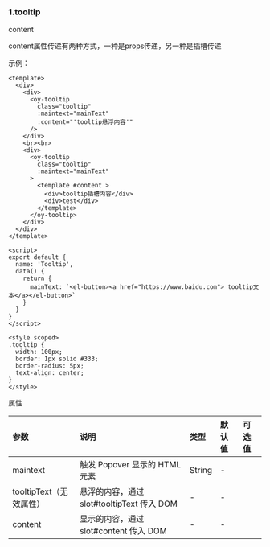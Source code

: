 ### 1.tooltip

content

content属性传递有两种方式，一种是props传递，另一种是插槽传递

示例：

```vue
<template>
  <div>
    <div>
      <oy-tooltip
        class="tooltip"
        :maintext="mainText"
        :content="'tooltip悬浮内容'"
      />
    </div>
    <br><br>
    <div>
      <oy-tooltip
        class="tooltip"
        :maintext="mainText"
      >
        <template #content >
          <div>tooltip插槽内容</div>
          <div>test</div>
        </template>
      </oy-tooltip>
    </div>
  </div>
</template>

<script>
export default {
  name: 'Tooltip',
  data() {
    return {
      mainText: `<el-button><a href="https://www.baidu.com"> tooltip文本</a></el-button>`
    }
  }
}
</script>

<style scoped>
.tooltip {
  width: 100px;
  border: 1px solid #333;
  border-radius: 5px;
  text-align: center;
}
</style>
```



属性

| 参数                    | 说明                                       | 类型   | 默认值 | 可选值 |
| :---------------------- | :----------------------------------------- | :----- | :----- | :----- |
| maintext                | 触发 Popover 显示的 HTML 元素              | String | -      |        |
| tooltipText（无效属性） | 悬浮的内容，通过 slot#tooltipText 传入 DOM | -      | -      |        |
| content                 | 显示的内容，通过 slot#content 传入 DOM     | -      | -      |        |
